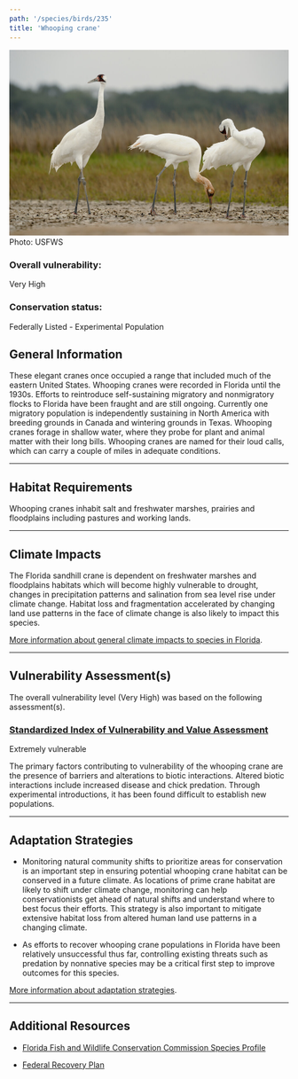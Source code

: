 ```yaml
---
path: '/species/birds/235'
title: 'Whooping crane'
---
```


<content-header icon="cranes" title="Whooping crane" subtitle="Grus americana">
</content-header>

<div id="TopSection">

<div class="header-photo"><img src="235.jpg" alt="Photo for 235"/>
<figcaption>Photo: USFWS</figcaption></div>

<div>

### Overall vulnerability:

<div class="vulnerability vulnerability-extreme">Very High</div>



### Conservation status:

Federally Listed - Experimental Population

</div>
</div>

## General Information

These elegant cranes once occupied a range that included much of the eastern United States.  Whooping cranes were recorded in Florida until the 1930s.  Efforts to reintroduce self-sustaining migratory and nonmigratory flocks to Florida have been fraught and are still ongoing.  Currently one migratory population is independently sustaining in North America with breeding grounds in Canada and wintering grounds in Texas.  Whooping cranes forage in shallow water, where they probe for plant and animal matter with their long bills.  Whooping cranes are named for their loud calls, which can carry a couple of miles in adequate conditions.

<hr />

## Habitat Requirements

Whooping cranes inhabit salt and freshwater marshes, prairies and floodplains including pastures and working lands.

<hr />

## Climate Impacts

The Florida sandhill crane is dependent on freshwater marshes and floodplains habitats which will become highly vulnerable to drought, changes in precipitation patterns and salination from sea level rise under climate change. Habitat loss and fragmentation accelerated by changing land use patterns in the face of climate change is also likely to impact this species.

[More information about general climate impacts to species in Florida](/impacts/species).



<hr />

## Vulnerability Assessment(s)

The overall vulnerability level (Very High) was based on the following assessment(s).
#### 
<div class="vulnerability-header">
<h3><a href="/impacts/vulnerability/sivva/species">Standardized Index of Vulnerability and Value Assessment</a></h3>
<div class="vulnerability vulnerability-extreme">Extremely vulnerable</div>
</div> 

The primary factors contributing to vulnerability of the whooping crane are the presence of barriers and alterations to biotic interactions.   Altered biotic interactions include increased disease and chick predation.  Through experimental introductions, it has been found difficult to establish new populations.


<hr />

## Adaptation Strategies

- Monitoring natural community shifts to prioritize areas for conservation is an important step in ensuring potential whooping crane habitat can be conserved in a future climate.  As locations of prime crane habitat are likely to shift under climate change, monitoring can help conservationists get ahead of natural shifts and understand where to best focus their efforts.  This strategy is also important to mitigate extensive habitat loss from altered human land use patterns in a changing climate.

- As efforts to recover whooping crane populations in Florida have been relatively unsuccessful thus far, controlling existing threats such as predation by nonnative species may be a critical first step to improve outcomes for this species.

[More information about adaptation strategies](/strategies).

<hr />


## Additional Resources

- [Florida Fish and Wildlife Conservation Commission Species Profile](https://myfwc.com/wildlifehabitats/profiles/birds/cranes/whooping-cranes/)

- [Federal Recovery Plan](https://ecos.fws.gov/docs/recovery_plan/070604_v4.pdf)
